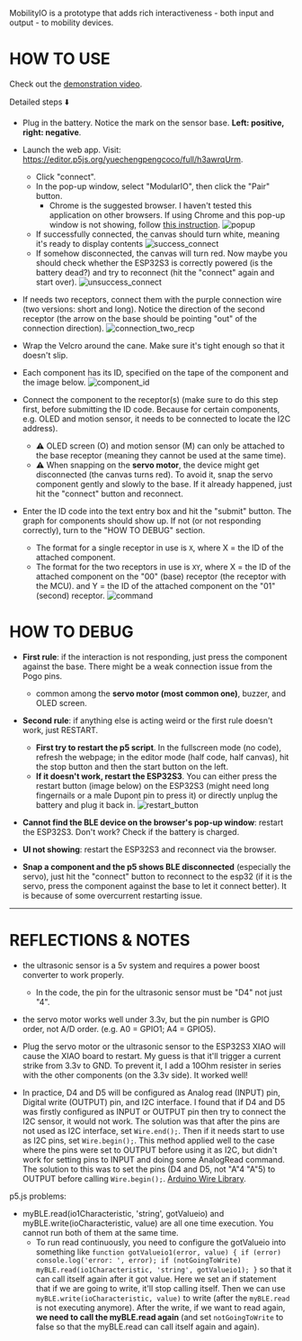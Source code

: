 MobilityIO is a prototype that adds rich interactiveness - both input and output - to mobility devices.

# HOW TO USE
Check out the [demonstration video]().

Detailed steps ⬇️
- Plug in the battery. Notice the mark on the sensor base. __Left: positive, right: negative__.
- Launch the web app. Visit: https://editor.p5js.org/yuechengpengcoco/full/h3awrqUrm.
    - Click "connect".
    - In the pop-up window, select "ModularIO", then click the "Pair" button.
        - Chrome is the suggested browser. I haven't tested this application on other browsers. If using Chrome and this pop-up window is not showing, follow [this instruction](https://ddpyoga.zendesk.com/hc/en-us/articles/1260802363029-Enabling-WebBluetooth-in-the-Google-Chrome-browser).
    ![popup](./img/popup_connect.png)
    - If successfully connected, the canvas should turn white, meaning it's ready to display contents
    ![success_connect](./img/success_connect.png)
    - If somehow disconnected, the canvas will turn red. Now maybe you should check whether the ESP32S3 is correctly powered (is the battery dead?) and try to reconnect (hit the "connect" again and start over).
    ![unsuccess_connect](./img/unsuccess_connect.png)

- If needs two receptors, connect them with the purple connection wire (two versions: short and long). Notice the direction of the second receptor (the arrow on the base should be pointing "out" of the connection direction).
    ![connection_two_recp](./img/connection_two_recp.png)

- Wrap the Velcro around the cane. Make sure it's tight enough so that it doesn't slip.

- Each component has its ID, specified on the tape of the component and the image below.
    ![component_id](./img/componentID.png)

- Connect the component to the receptor(s) (make sure to do this step first, before submitting the ID code. Because for certain components, e.g. OLED and motion sensor, it needs to be connected to locate the I2C address).
    - ⚠️ OLED screen (O) and motion sensor (M) can only be attached to the base receptor (meaning they cannot be used at the same time).
    - ⚠️ When snapping on the __servo motor__, the device might get disconnected (the canvas turns red). To avoid it, snap the servo component gently and slowly to the base. If it already happened, just hit the "connect" button and reconnect.

- Enter the ID code into the text entry box and hit the "submit" button. The graph for components should show up. If not (or not responding correctly), turn to the "HOW TO DEBUG" section.
    - The format for a single receptor in use is `X`, where X = the ID of the attached component.
    - The format for the two receptors in use is `XY`, where X = the ID of the attached component on the "00" (base) receptor (the receptor with the MCU). and Y = the ID of the attached component on the "01" (second) receptor.
    ![command](./img/command.png)


# HOW TO DEBUG
- __First rule__: if the interaction is not responding, just press the component against the base. There might be a weak connection issue from the Pogo pins.
    - common among the __servo motor (most common one)__, buzzer, and OLED screen.

- __Second rule__: if anything else is acting weird or the first rule doesn't work, just RESTART.
    - __First try to restart the p5 script__. In the fullscreen mode (no code), refresh the webpage; in the editor mode (half code, half canvas), hit the stop button and then the start button on the left.
    - __If it doesn't work, restart the ESP32S3__. You can either press the restart button (image below) on the ESP32S3 (might need long fingernails or a male Dupont pin to press it) or directly unplug the battery and plug it back in.
    ![restart_button](./img/restart_button.png)

- __Cannot find the BLE device on the browser's pop-up window__: restart the ESP32S3. Don't work? Check if the battery is charged.
- __UI not showing__: restart the ESP32S3 and reconnect via the browser.

<!-- - If the web is frozen: sorry, it’s probably an undetected code bug🥺(I have killed most of those bugs though, there still might be some)
Refresh the page, after a while, in the pop up window select “exit page”
Double-click the “x” of the page, then start another p5 window. -->
- __Snap a component and the p5 shows BLE disconnected__ (especially the servo), just hit the "connect" button to reconnect to the esp32 (if it is the servo, press the component against the base to let it connect better). It is because of some overcurrent restarting issue.
<!-- (I have improved and decreased the restarting probability from 100% to around 20%. But sometimes it’ll still restart. Maybe it’s still the pogo connection issue that the touching points are connected and disconnected rapidly that the capacitor don’t have time to charge to prevent restarting) -->
<!-- If the UI is not showing after reconnect, stop and rerun the p5 script -->



-------------

# REFLECTIONS & NOTES
- the ultrasonic sensor is a 5v system and requires a power boost converter to work properly.
    - In the code, the pin for the ultrasonic sensor must be "D4" not just "4".
- the servo motor works well under 3.3v, but the pin number is GPIO order, not A/D order. (e.g. A0 = GPIO1; A4 = GPIO5).
- Plug the servo motor or the ultrasonic sensor to the ESP32S3 XIAO will cause the XIAO board to restart. My guess is that it'll trigger a current strike from 3.3v to GND. To prevent it, I add a 10Ohm resister in series with the other components (on the 3.3v side). It worked well!

- In practice, D4 and D5 will be configured as Analog read (INPUT) pin, Digital write (OUTPUT) pin, and I2C interface. I found that if D4 and D5 was firstly configured as INPUT or OUTPUT pin then try to connect the I2C sensor, it would not work. The solution was that after the pins are not used as I2C interface, set `Wire.end();`. Then if it needs start to use as I2C pins, set `Wire.begin();`. This method applied well to the case where the pins were set to OUTPUT before using it as I2C, but didn't work for setting pins to INPUT and doing some AnalogRead command. The solution to this was to set the pins (D4 and D5, not "A"4 "A"5) to OUTPUT before calling `Wire.begin();`. [Arduino Wire Library](https://www.arduino.cc/reference/en/language/functions/communication/wire/).


p5.js problems:
- myBLE.read(io1Characteristic, 'string', gotValueio) and myBLE.write(ioCharacteristic, value) are all one time execution. You cannot run both of them at the same time.
    - To run read continuously, you need to configure the gotValueio into something like `function gotValueio1(error, value) {
        if (error) console.log('error: ', error);
        if (notGoingToWrite)
        myBLE.read(io1Characteristic, 'string', gotValueio1);
        }` so that it can call itself again after it got value. Here we set an if statement that if we are going to write, it'll stop calling itself. Then we can use `myBLE.write(ioCharacteristic, value)` to write (after the `myBLE.read` is not executing anymore). After the write, if we want to read again, __we need to call the myBLE.read again__ (and set `notGoingToWrite` to false so that the myBLE.read can call itself again and again).
    